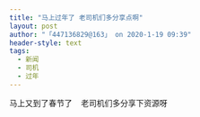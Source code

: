 ```yaml
---
title: "马上过年了 老司机们多分享点啊"
layout: post
author: "「447136829@163」 on 2020-1-19 09:39"
header-style: text
tags:
  - 新闻
  - 司机
  - 过年
---
```


<head></head>
<body>
  马上又到了春节了&nbsp; &nbsp; 老司机们多分享下资源呀&nbsp;&nbsp;
 <br>
</body>


